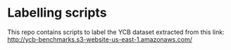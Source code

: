 # Labelling scripts

This repo contains scripts to label the YCB dataset extracted from this link:
http://ycb-benchmarks.s3-website-us-east-1.amazonaws.com/

